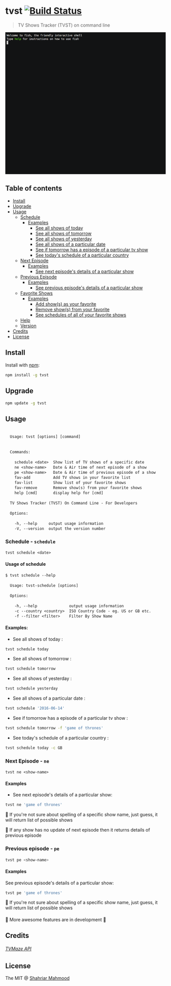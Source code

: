 # tvst [![Build Status](https://travis-ci.org/shahriar1/tvst.svg?branch=master)](https://travis-ci.org/shahriar1/tvst)

> TV Shows Tracker (TVST) on command line

![TVST command line](tvst.gif)


## Table of contents
  * [Install](#install)
  * [Upgrade](#upgrade)
  * [Usage](#usage)
    * [Schedule](#schedule)
      * [Examples](#schedule-examples)
        * [See all shows of today](#schedule-examples-today)
        * [See all shows of tomorrow](#schedule-examples-tomorrow)
        * [See all shows of yesterday](#schedule-examples-yesterday)
        * [See all shows of a particular date](#schedule-examples-by-date)
        * [See if tomorrow has a episode of a particular tv show](#schedule-examples-tomorow-particular)
        * [See today's schedule of a particular country](#schedule-examples-country)
    * [Next Episode](#next-episode)
      * [Examples](#next-episode-examples)
        * [See next episode's details of a particular show](#next-episode-examples-details)
    * [Previous Episode](#previous-episode)
      * [Examples](#previous-episode-examples)
        * [See previous episode's details of a particular show](#previous-episode-examples-details)
    * [Favorite Shows](#favorite-shows)
      * [Examples](#favroite-shows-examples)
        * [Add show(s) as your favorite](#add-shows-as-your-favorite)
        * [Remove show(s) from your favorite](#remove-shows-from-your-favorite)
        * [See schedules of all of your favorite shows](#get-schedule-of-all-of-your-favorite-shows)
    * [Help](#help)
    * [Version](#version)
  * [Credits](#credits)
  * [License](#license)


## Install <a name="install"></a>

Install with [npm](https://www.npmjs.com/):

```bash
npm install -g tvst
```
## Upgrade <a name="upgrade"></a>

```bash
npm update -g tvst
```

## Usage <a name="usage"></a>

```

  Usage: tvst [options] [command]


  Commands:

    schedule <date>  Show list of TV shows of a specific date
    ne <show-name>   Date & Air time of next episode of a show
    pe <show-name>   Date & Air time of previous episode of a show
    fav-add          Add TV shows in your favorite list
    fav-list         Show list of your favorite shows
    fav-remove       Remove show(s) from your favorite shows
    help [cmd]       display help for [cmd]

  TV Shows Tracker (TVST) On Command Line - For Developers

  Options:

    -h, --help     output usage information
    -V, --version  output the version number

```   


### Schedule - `schedule` <a name="schedule"></a>
```
tvst schedule <date>
```

#### Usage of schedule

```
$ tvst schedule --help

  Usage: tvst-schedule [options]

  Options:

    -h, --help              output usage information
    -c --country <country>  ISO Country Code - eg. US or GB etc.
    -f --filter <filter>    Filter By Show Name
```

#### Examples:<a name="schedule-examples"></a>

- See all shows of today <a name="schedule-examples-today"></a> :
```bash
tvst schedule today
```

- See all shows of tomorrow <a name="schedule-examples-tomorrow"></a> :
```bash
tvst schedule tomorrow
```

- See all shows of yesterday <a name="schedule-examples-yesterday"></a> :
```bash
tvst schedule yesterday
```

- See all shows of a particular date <a name="schedule-examples-by-date"></a> :
```bash
tvst schedule '2016-06-14'
```

- See if tomorrow has a episode of a particular tv show <a name="schedule-examples-tomorow-particular"></a> :
```bash
tvst schedule tomorrow -f 'game of thrones'
```

- See today's schedule of a particular country <a name="schedule-examples-country"></a> :
```bash
tvst schedule today -c GB
```


### Next Episode - `ne` <a name="next-episode"></a>
```
tvst ne <show-name>
```

#### Examples <a name="next-episode-examples"></a>

- See next episode's details of a particular show: <a name="next-episode-examples-details"></a>
```bash
tvst ne 'game of thrones'
```

:notebook_with_decorative_cover: If you're not sure about spelling of a specific show name, just guess, it will return list of possible shows


:notebook_with_decorative_cover: If any show has no update of next episode then it returns details of previous episode


### Previous episode - `pe` <a name="previous-episode"></a>


```bash
tvst pe <show-name>
```

#### Examples

See previous episode's details of a particular show: <a name="previous-episode-examples-details"></a>
```bash
tvst pe 'game of thrones'
```

:notebook_with_decorative_cover: If you're not sure about spelling of a specific show name, just guess, it will return list of possible shows

####



:punch: More awesome features are in development :punch:


## Credits
###### [TVMaze API](http://tvmaze.com/api)



## License

The MIT @ [Shahriar Mahmood](https://github.com/shahriar1)
